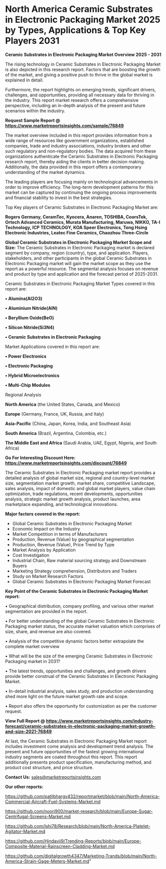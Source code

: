 # North America Ceramic Substrates in Electronic Packaging Market 2025 by Types, Applications & Top Key Players 2031

<Strong> Ceramic Substrates in Electronic Packaging Market Overview 2025 - 2031</strong>

The rising technology in Ceramic Substrates in Electronic Packaging Market is also depicted in this research report. Factors that are boosting the growth of the market, and giving a positive push to thrive in the global market is explained in detail.

Furthermore, the report highlights on emerging trends, significant drivers, challenges, and opportunities, providing all necessary data for thriving in the industry. This report market research offers a comprehensive perspective, including an in-depth analysis of the present and future scenarios within the industry.

<strong>Request Sample Report @ <a href=https://www.marketreportsinsights.com/sample/76849>https://www.marketreportsinsights.com/sample/76849</a></strong>

The market overview included in this report provides information from a wide range of resources like government organizations, established companies, trade and industry associations, industry brokers and other such regulatory and non-regulatory bodies. The data acquired from these organizations authenticate the Ceramic Substrates in Electronic Packaging research report, thereby aiding the clients in better decision making. Additionally, the data provided in this report offers a contemporary understanding of the market dynamics.

The leading players are focusing mainly on technological advancements in order to improve efficiency. The long-term development patterns for this market can be captured by continuing the ongoing process improvements and financial stability to invest in the best strategies.

Top Key players of Ceramic Substrates in Electronic Packaging Market are:

<strong>Rogers Germany, CeramTec, Kyocera, Anaren, TOSHIBA, CoorsTek, Ortech Advanced Ceramics, Murata Manufacturing, Maruwa, NIKKO, TA-I Technology, ICP TECHNOLOGY, KOA Speer Electronics, Tong Hsing Electronic Industries, Leatec Fine Ceramics, Chaozhou Three-Circle</strong>

<strong><b>Global Ceramic Substrates in Electronic Packaging Market Scope and Size:</b></strong>
The Ceramic Substrates in Electronic Packaging market is declared segment by company, region (country), type, and application. Players, stakeholders, and other participants in the global Ceramic Substrates in Electronic Packaging market will gain the market scope as they use the report as a powerful resource. The segmental analysis focuses on revenue and product by type and application and the forecast period of 2025-2031.

Ceramic Substrates in Electronic Packaging Market Types covered in this report are:

<strong>• Alumina(Al2O3)

• Aluminium Nitride(AlN)

• Beryllium Oxide(BeO)

• Silicon Nitride(Si3N4)

• Ceramic Substrates in Electronic Packaging</strong>

Market Applications covered in this report are:

<strong>• Power Electronics

• Electronic Packaging

• Hybrid Microelectronics

• Multi-Chip Modules</strong> 

Regional Analysis

<strong>North America</strong> (the United States, Canada, and Mexico)

<strong>Europe</strong> (Germany, France, UK, Russia, and Italy)

<strong>Asia-Pacific</strong> (China, Japan, Korea, India, and Southeast Asia)

<strong>South America</strong> (Brazil, Argentina, Colombia, etc.)

<strong>The Middle East and Africa</strong> (Saudi Arabia, UAE, Egypt, Nigeria, and South Africa)

<strong>Go For Interesting Discount Here: <a href=https://www.marketreportsinsights.com/discount/76849>https://www.marketreportsinsights.com/discount/76849</a></strong>

The Ceramic Substrates in Electronic Packaging market report provides a detailed analysis of global market size, regional and country-level market size, segmentation market growth, market share, competitive Landscape, sales analysis, impact of domestic and global market players, value chain optimization, trade regulations, recent developments, opportunities analysis, strategic market growth analysis, product launches, area marketplace expanding, and technological innovations.

<strong><b>Major factors covered in the report:</b></strong>
<ul>
  <li>Global Ceramic Substrates in Electronic Packaging Market </li>
  <li>Economic Impact on the Industry</li>
  <li>Market Competition in terms of Manufacturers</li>
  <li>Production, Revenue (Value) by geographical segmentation</li>
  <li>Production, Revenue (Value), Price Trend by Type</li>
  <li>Market Analysis by Application</li>
  <li>Cost Investigation</li>
  <li>Industrial Chain, Raw material sourcing strategy and Downstream Buyers</li>
  <li>Marketing Strategy comprehension, Distributors and Traders</li>
  <li>Study on Market Research Factors</li>
  <li>Global Ceramic Substrates in Electronic Packaging Market Forecast</li>
</ul>

<strong><b>Key Point of the Ceramic Substrates in Electronic Packaging Market report:</b></strong>

• Geographical distribution, company profiling, and various other market segmentation are provided in the report.

• For better understanding of the global Ceramic Substrates in Electronic Packaging market status, the accurate market valuation which comprises of size, share, and revenue are also covered.

• Analysis of the competitive dynamic factors better extrapolate the complete market overview

• What will be the size of the emerging Ceramic Substrates in Electronic Packaging market in 2031?

• The latest trends, opportunities and challenges, and growth drivers provide better construal of the Ceramic Substrates in Electronic Packaging Market.

• In-detail industrial analysis, sales study, and production understanding shed more light on the future market growth rate and scope.

• Report also offers the opportunity for customization as per the customer request.

<strong><b>View Full Report @ <a href=https://www.marketreportsinsights.com/industry-forecast/ceramic-substrates-in-electronic-packaging-market-growth-and-size-2021-76849>https://www.marketreportsinsights.com/industry-forecast/ceramic-substrates-in-electronic-packaging-market-growth-and-size-2021-76849</a></b></strong>


At last, the Ceramic Substrates in Electronic Packaging Market report includes investment come analysis and development trend analysis. The present and future opportunities of the fastest growing international industry segments are coated throughout this report. This report additionally presents product specification, manufacturing method, and product cost structure, and price structure.

<strong>Contact Us:</strong>
sales@marketreportsinsights.com

<strong>Our other reports:</strong>

<a href=https://github.com/patilbhargv432/reportmarket/blob/main/North-America-Commercial-Aircraft-Fuel-Systems-Market.md>https://github.com/patilbhargv432/reportmarket/blob/main/North-America-Commercial-Aircraft-Fuel-Systems-Market.md</a>

<a href=https://github.com/noori900/market-research/blob/main/Europe-Sugar-Centrifugal-Screens-Market.md>https://github.com/noori900/market-research/blob/main/Europe-Sugar-Centrifugal-Screens-Market.md</a>

<a href=https://github.com/Ishi78/Research/blob/main/North-America-Platelet-Agitator-Market.md>https://github.com/Ishi78/Research/blob/main/North-America-Platelet-Agitator-Market.md</a>

<a href=https://github.com/Hindavii9/Trending-Reports/blob/main/Europe-Composite-Material-Rainscreen-Cladding-Market.md>https://github.com/Hindavii9/Trending-Reports/blob/main/Europe-Composite-Material-Rainscreen-Cladding-Market.md</a>

<a href=https://github.com/digitalgrowth4347/Marketing-Trands/blob/main/North-America-Strain-Gage-Meters-Market.md>https://github.com/digitalgrowth4347/Marketing-Trands/blob/main/North-America-Strain-Gage-Meters-Market.md</a>"
